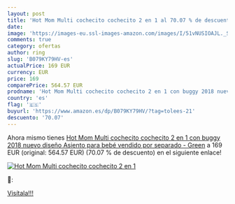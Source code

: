 ```yaml
---
layout: post
title: 'Hot Mom Multi cochecito cochecito 2 en 1 al 70.07 % de descuento'
date: 
image: 'https://images-eu.ssl-images-amazon.com/images/I/51vNUSIOAJL._SL200_.jpg'
comments: true
category: ofertas
author: ring
slug: 'B079KY79HV-es'
actualPrice: 169 EUR
currency: EUR
price: 169
comparePrice: 564.57 EUR
prodname: 'Hot Mom Multi cochecito cochecito 2 en 1 con buggy 2018 nuevo diseño  Asiento para bebé vendido por separado - Green'
country: 'es'
flag: '🇪🇸'
buyurl: 'https://www.amazon.es/dp/B079KY79HV/?tag=tolees-21'
descuento: '70.07'
---
```


Ahora mismo tienes [Hot Mom Multi cochecito cochecito 2 en 1 con buggy 2018 nuevo diseño  Asiento para bebé vendido por separado - Green](https://www.amazon.es/dp/B079KY79HV/?tag=tolees-21) a 169 EUR (original: 564.57 EUR) (70.07 %  de descuento) en el siguiente enlace!

[![Hot Mom Multi cochecito cochecito 2 en 1](https://images-eu.ssl-images-amazon.com/images/I/51vNUSIOAJL._SL200_.jpg)](https://www.amazon.es/dp/B079KY79HV/?tag=tolees-21)

🔎:


[Visítala!!!](https://www.amazon.es/dp/B079KY79HV/?tag=tolees-21)
